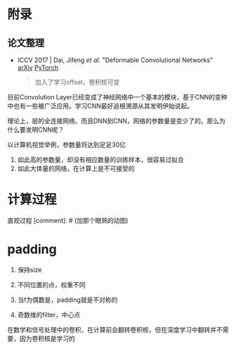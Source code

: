 # 附录
## 论文整理
- ICCV 2017 | Dai, Jifeng *et al.* "Deformable Convolutional Networks" [arXiv](http://arxiv.org/abs/1703.06211) [PyTorch](https://github.com/oeway/pytorch-deform-conv)
    > 加入了学习offset，卷积核可变



目前Convolution Layer已经变成了神经网络中一个基本的模块，基于CNN的变种中也有一些被广泛应用。学习CNN最好追根溯源从其发明伊始说起。

理论上，层的全连接网络。而且DNN到CNN，网络的参数量是变少了的。那么为什么要发明CNN呢？

以计算机视觉举例，参数量将达到足足30亿

1. 如此高的参数量，却没有相应数量的训练样本，很容易过拟合
2. 如此大体量的网络，在计算上是不可接受的

# 计算过程
直观过程
[comment]: # (加那个眼熟的动图)

# padding

1. 保持size
2. 不同位置的点，权重不同


1. 当f为偶数是，padding就是不对称的
2. 奇数维的filter，中心点

在数学和信号处理中的卷积，在计算前会翻转卷积核，但在深度学习中翻转并不需要，因为卷积核是学习的